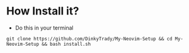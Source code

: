 # How Install it?
- Do this in your terminal 
```git 
git clone https://github.com/DinkyTrady/My-Neovim-Setup && cd My-Neovim-Setup && bash install.sh
```
